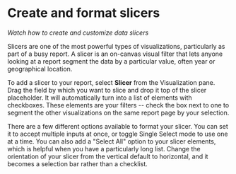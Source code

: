 <properties
   pageTitle="How to Use Slicers"
   description="See how to create and customize slicers to visually segment your data"
   services="powerbi"
   documentationCenter=""
   authors="davidiseminger"
   manager="mblythe"
   editor=""
   tags=""
   featuredVideoId="ek03amXuMQw"
   featuredVideoThumb=""
   courseDuration=""/>

<tags
   ms.service="powerbi"
   ms.devlang="NA"
   ms.topic="article"
   ms.tgt_pltfrm="NA"
   ms.workload="powerbi"
   ms.date="02/18/2016"
   ms.author="v-jescoo"/>

# Create and format slicers

*Watch how to create and customize data slicers*

Slicers are one of the most powerful types of visualizations, particularly as part of a busy report. A slicer is an on-canvas visual filter that lets anyone looking at a report segment the data by a particular value, often year or geographical location.

To add a slicer to your report, select **Slicer** from the Visualization pane. Drag the field by which you want to slice and drop it top of the slicer placeholder. It will automatically turn into a list of elements with checkboxes. These elements are your filters -- check the box next to one to segment the other visualizations on the same report page by your selection.

There are a few different options available to format your slicer. You can set it to accept multiple inputs at once, or toggle Single Select mode to use one at a time. You can also add a "Select All" option to your slicer elements, which is helpful when you have a particularly long list. Change the orientation of your slicer from the vertical default to horizontal, and it becomes a selection bar rather than a checklist.
